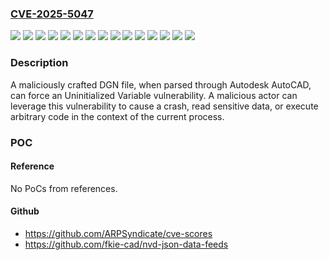 ### [CVE-2025-5047](https://cve.mitre.org/cgi-bin/cvename.cgi?name=CVE-2025-5047)
![](https://img.shields.io/static/v1?label=Product&message=Advance%20Steel&color=blue)
![](https://img.shields.io/static/v1?label=Product&message=AutoCAD%20Architecture&color=blue)
![](https://img.shields.io/static/v1?label=Product&message=AutoCAD%20Electrical&color=blue)
![](https://img.shields.io/static/v1?label=Product&message=AutoCAD%20LT&color=blue)
![](https://img.shields.io/static/v1?label=Product&message=AutoCAD%20MAP%203D&color=blue)
![](https://img.shields.io/static/v1?label=Product&message=AutoCAD%20MEP&color=blue)
![](https://img.shields.io/static/v1?label=Product&message=AutoCAD%20Mechanical&color=blue)
![](https://img.shields.io/static/v1?label=Product&message=AutoCAD%20Plant%203D&color=blue)
![](https://img.shields.io/static/v1?label=Product&message=AutoCAD&color=blue)
![](https://img.shields.io/static/v1?label=Product&message=Civil%203D&color=blue)
![](https://img.shields.io/static/v1?label=Version&message=2023%20&color=brightgreen)
![](https://img.shields.io/static/v1?label=Version&message=2024%20&color=brightgreen)
![](https://img.shields.io/static/v1?label=Version&message=2025%20&color=brightgreen)
![](https://img.shields.io/static/v1?label=Version&message=2026%20&color=brightgreen)
![](https://img.shields.io/static/v1?label=Vulnerability&message=CWE-457%3A%20Use%20of%20Uninitialized%20Variable&color=brightgreen)

### Description

A maliciously crafted DGN file, when parsed through Autodesk AutoCAD, can force an Uninitialized Variable vulnerability. A malicious actor can leverage this vulnerability to cause a crash, read sensitive data, or execute arbitrary code in the context of the current process.

### POC

#### Reference
No PoCs from references.

#### Github
- https://github.com/ARPSyndicate/cve-scores
- https://github.com/fkie-cad/nvd-json-data-feeds

